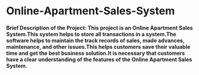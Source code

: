 # Online-Apartment-Sales-System

#### Brief Description of the Project: This project is an Online Apartment Sales System.This system helps to store all transactions in a system.The software helps to maintain the track records of sales, made advances, maintenance, and other issues.This helps customers save their valuable time and get the best business solution.It is necessary that customers have a clear understanding of the features of the Online Apartment Sales System.

